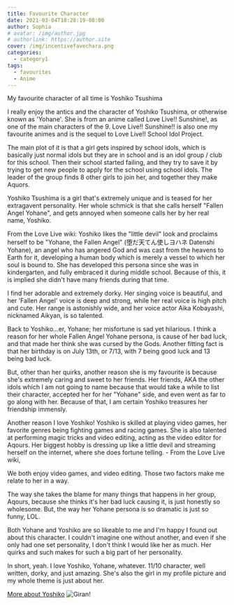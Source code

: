 ```yaml
---
title: Favourite Character
date: 2021-03-04T18:28:19-08:00
author: Sophia
# avatar: /img/author.jpg
# authorlink: https://author.site
cover: /img/incentivefavechara.png
categories:
  - category1
tags:
  - favourites
  - Anime
---
```


My favourite character of all time is Yoshiko Tsushima

<!--more-->

I really enjoy the antics and the character of Yoshiko Tsushima, or otherwise known as 'Yohane'. She is from an anime called Love Live!! Sunshine!, as one of the main characters of the 9. Love Live!! Sunshine!! is also one my favourite animes and is the sequel to Love Live!! School Idol Project.

The main plot of it is that a girl gets inspired by school idols, which is basically just normal idols but they are in school and is an idol group / club for this school. Then their school started failing, and they try to save it by trying to get new people to apply for the school using school idols. The leader of the group finds 8 other girls to join her, and together they make Aquors.

Yoshiko Tsushima is a girl that's extremely unique and is teased for her extragavent personality. Her whole schmick is that she calls herself "Fallen Angel Yohane", and gets annoyed when someone calls her by her real name, Yoshiko. 

From the Love Live wiki: Yoshiko likes the "little devil" look and proclaims herself to be "Yohane, the Fallen Angel" (堕だ天てん使しヨハネ Datenshi Yohane), an angel who has angered God and was cast from the heavens to Earth for it, developing a human body which is merely a vessel to which her soul is bound to. She has developed this persona since she was in kindergarten, and fully embraced it during middle school. Because of this, it is implied she didn't have many friends during that time.

I find her adorable and extremely dorky. Her singing voice is beautiful, and her 'Fallen Angel' voice is deep and strong, while her real voice is high pitch and cute. Her range is astonishly wide, and her voice actor Aika Kobayashi, nicknamed Aikyan, is so talented.

Back to Yoshiko...er, Yohane; her misfortune is sad yet hilarious. I think a reason for her whole Fallen Angel Yohane persona, is cause of her bad luck, and that made her think she was cursed by the Gods. Another fitting fact is that her birthday is on July 13th, or 7/13, with 7 being good luck and 13 being bad luck.

But, other than her quirks, another reason she is my favourite is because she's extremely caring and sweet to her friends. Her friends, AKA the other idols which I am not going to name because that would take a while to list their character, accepted her for her "Yohane" side, and even went as far to go along with her. Because of that, I am certain Yoshiko treasures her friendship immensly.

Another reason I love Yoshiko! Yoshiko is skilled at playing video games, her favorite genres being fighting games and racing games. She is also talented at performing magic tricks and video editing, acting as the video editor for Aqours. Her biggest hobby is dressing up like a little devil and streaming herself on the internet, where she does fortune telling. - From the Love Live wiki,

We both enjoy video games, and video editing. Those two factors make me relate to her in a way.

The way she takes the blame for many things that happens in her group, Aqours, because she thinks it's her bad luck causing it, is just honestly so wholesome. But, the way her Yohane persona is so dramatic is just so funny, LOL.

Both Yohane and Yoshiko are so likeable to me and I'm happy I found out about this character. I couldn't imagine one without another, and even if she only had one set personality, I don't think I would like her as much. Her quirks and such makes for such a big part of her personality.

In short, yeah. I love Yoshiko, Yohane, whatever. 11/10 character, well written, dorky, and just amazing. She's also the girl in my profile picture and my whole theme is just about her.

[More about Yoshiko](https://love-live.fandom.com/wiki/Yoshiko_Tsushima)
![Giran!](https://static.wikia.nocookie.net/love-live/images/7/76/UR_101063001_Yoshiko.png/revision/latest/scale-to-width-down/800?cb=20200622103729)
